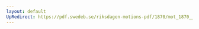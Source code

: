 ```yaml
---
layout: default
UpRedirect: https://pdf.swedeb.se/riksdagen-motions-pdf/1870/mot_1870__fk__00043.pdf
---
```

